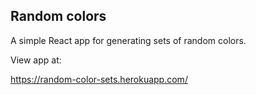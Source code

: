 ## Random colors

A simple React app for generating sets of random colors.


View app at:

https://random-color-sets.herokuapp.com/
